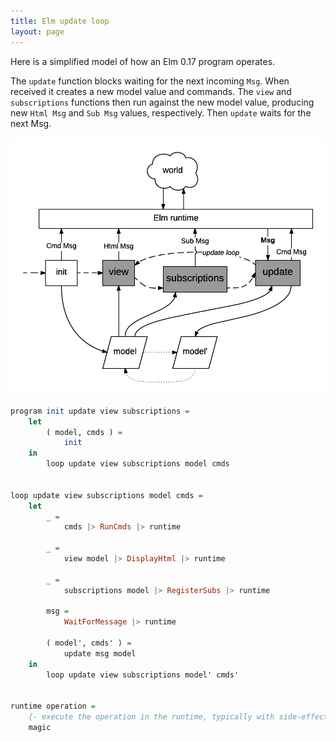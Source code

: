 ```yaml
---
title: Elm update loop
layout: page
---
```


Here is a simplified model of how an Elm 0.17 program operates.

The `update` function blocks waiting for the next incoming `Msg`. When received it creates a new model value and commands. The `view` and `subscriptions` functions then run against the new model value, producing new `Html Msg` and `Sub Msg` values, respectively. Then `update` waits for the next Msg.


<!-- https://www.lucidchart.com/documents/edit/e84d384b-ff47-4549-bb18-df124af6bbae -->

![update loop](updateloop.png)

```haskell
program init update view subscriptions =
    let
        ( model, cmds ) =
            init
    in
        loop update view subscriptions model cmds


loop update view subscriptions model cmds =
    let
        _ =
            cmds |> RunCmds |> runtime

        _ =
            view model |> DisplayHtml |> runtime

        _ =
            subscriptions model |> RegisterSubs |> runtime

        msg =
            WaitForMessage |> runtime

        ( model', cmds' ) =
            update msg model
    in
        loop update view subscriptions model' cmds'


runtime operation =
    {- execute the operation in the runtime, typically with side-effects -}
    magic
```
